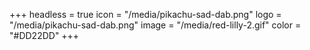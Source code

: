 +++
headless = true
icon = "/media/pikachu-sad-dab.png"
logo = "/media/pikachu-sad-dab.png"
image = "/media/red-lilly-2.gif"
color = "#DD22DD"
+++
